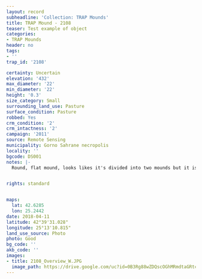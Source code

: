 ```yaml
---
layout: record
subheadline: 'Collection: TRAP Mounds'
title: TRAP Mound - 2108
teaser: Test example of object
categories:
- TRAP Mounds
header: no
tags:
- ''
trap_id: '2108'

certainty: Uncertain
elevation: '432'
max_diameter: '22'
min_diameter: '22'
height: '0.3'
size_category: Small
surrounding_land_use: Pasture
surface_condition: Pasture
robbed: Yes
crm_condition: '2'
crm_intactness: '2'
campaign: '2011'
source: Remote Sensing
municipality: Gorno Sahrane necropolis
locality: ''
bgcode: DS001
notes: |-
  Round, flat mound, looks likes it's divided into two mounds but it is one mound.


rights: standard


maps:
  lat: 42.6285
  lon: 25.2442
date: 2018-04-11
latitude: 42°39'31.028"
longitude: 25°13'10.815"
land_use_source: Photo
photo: Good
bg_code: ''
akb_code: ''
images:
- title: 2108_Overview_W.JPG
  image_path: https://drive.google.com/uc?id=0B3Rg88wZDQscOGhMRmdtaGRtc2s
---
```

